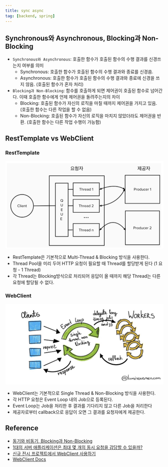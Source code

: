 ```yaml
---
title: sync async
tag: [backend, spring]
---
```

## Synchronous와 Asynchronous, Blocking과 Non-Blocking
- `Synchronous와 Asynchronous`: 호출한 함수가 호출된 함수의 수행 결과를 신경쓰는지 여부를 의미
  - Synchronous: 호출한 함수가 호출된 함수의 수행 결과와 종료를 신경씀.
  - Asynchronous: 호출한 함수가 호출된 함수의 수행 결과와 종료에 신경을 쓰지 않음. (호출된 함수가 혼자 처리)
- `Blocking과 Non-Blocking`: 함수를 호출하게 되면 제어권이 호출된 함수로 넘어간다. 이때 호출한 함수에게 언제 제어권을 돌려주는지의 차이
  - Blocking: 호출된 함수가 자신의 로직을 마칠 때까지 제어권을 가지고 있음. (호출한 함수는 다른 작업을 할 수 없음)
  - Non-Blocking: 호출된 함수가 자신의 로직을 마치지 않았더라도 제어권을 반환. (호출한 함수는 다른 작업 수행이 가능함)

## RestTemplate vs WebClient
### RestTemplate
![resttemplate.jpg](img/resttemplate.jpg)
- RestTemplate은 기본적으로 Multi-Thread & Blocking 방식을 사용한다.
- Thread Pool을 미리 두어 HTTP 요청이 필요할 때 Thread를 할당받게 된다 (1 요청 - 1 Thread)
- 각 Thread는 Blocking방식으로 처리되어 응답이 올 때까지 해당 Thread는 다른 요청에 할당될 수 없다.

### WebClient
![webclient.jpg](img/webclient.jpg)
- WebClient는 기본적으로 Single Thread & Non-Blocking 방식을 사용한다.
- 각 HTTP 요청은 Event Loop 내의 Job으로 등록된다.
- Event Loop는 Job을 처리한 후 결과를 기다리지 않고 다른 Job을 처리한다
- 제공자로부터 callback으로 응답이 오면 그 결과를 요청자에게 제공한다.

## Reference
- [동기와 비동기, Blocking과 Non-Blocking](https://musma.github.io/2019/04/17/blocking-and-synchronous.html)
- [1대의 서버 애플리케이션은 최대 몇 개의 동시 요청을 감당할 수 있을까?](https://happycloud-lee.tistory.com/220)
- [신규 전시 프로젝트에서 WebClient 사용하기](https://oliveyoung.tech/blog/2022-11-10/oliveyoung-discovery-premium-webclient/)
- [WebClient Docs](https://docs.spring.io/spring-framework/reference/web/webflux-webclient.html)